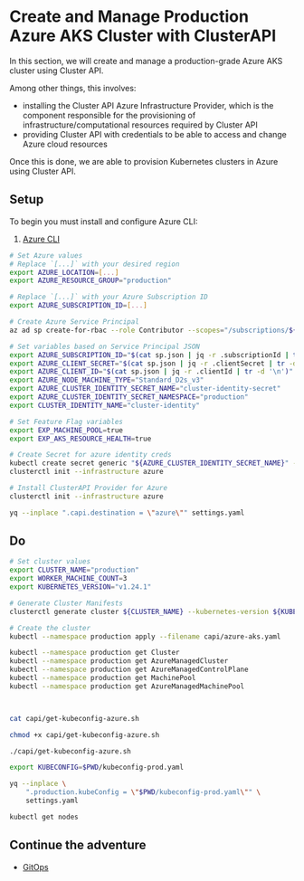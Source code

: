 # Create and Manage Production Azure AKS Cluster with ClusterAPI

In this section, we will create and manage a production-grade Azure AKS cluster using Cluster API.

Among other things, this involves:
* installing the Cluster API Azure Infrastructure Provider, which is the component responsible for the provisioning of infrastructure/computational resources required by Cluster API
* providing Cluster API with credentials to be able to access and change Azure cloud resources

Once this is done, we are able to provision Kubernetes clusters in Azure using Cluster API.

## Setup
To begin you must install and configure Azure CLI:
1. [Azure CLI](https://learn.microsoft.com/en-us/cli/azure/install-azure-cli?view=azure-cli-latest)

```bash
# Set Azure values
# Replace `[...]` with your desired region
export AZURE_LOCATION=[...]
export AZURE_RESOURCE_GROUP="production"

# Replace `[...]` with your Azure Subscription ID
export AZURE_SUBSCRIPTION_ID=[...]

# Create Azure Service Principal
az ad sp create-for-rbac --role Contributor --scopes="/subscriptions/${AZURE_SUBSCRIPTION_ID}" --sdk-auth > sp.json

# Set variables based on Service Principal JSON
export AZURE_SUBSCRIPTION_ID="$(cat sp.json | jq -r .subscriptionId | tr -d '\n')"
export AZURE_CLIENT_SECRET="$(cat sp.json | jq -r .clientSecret | tr -d '\n')"
export AZURE_CLIENT_ID="$(cat sp.json | jq -r .clientId | tr -d '\n')"
export AZURE_NODE_MACHINE_TYPE="Standard_D2s_v3"
export AZURE_CLUSTER_IDENTITY_SECRET_NAME="cluster-identity-secret"
export AZURE_CLUSTER_IDENTITY_SECRET_NAMESPACE="production"
export CLUSTER_IDENTITY_NAME="cluster-identity"

# Set Feature Flag variables
export EXP_MACHINE_POOL=true
export EXP_AKS_RESOURCE_HEALTH=true

# Create Secret for azure identity creds
kubectl create secret generic "${AZURE_CLUSTER_IDENTITY_SECRET_NAME}" --from-literal=clientSecret="${AZURE_CLIENT_SECRET}"
clusterctl init --infrastructure azure

# Install ClusterAPI Provider for Azure
clusterctl init --infrastructure azure

yq --inplace ".capi.destination = \"azure\"" settings.yaml
```

## Do

```bash
# Set cluster values
export CLUSTER_NAME="production"
export WORKER_MACHINE_COUNT=3
export KUBERNETES_VERSION="v1.24.1"

# Generate Cluster Manifests
clusterctl generate cluster ${CLUSTER_NAME} --kubernetes-version ${KUBERNETES_VERSION} --flavor aks > capi/azure-aks.yaml

# Create the cluster
kubectl --namespace production apply --filename capi/azure-aks.yaml

kubectl --namespace production get Cluster
kubectl --namespace production get AzureManagedCluster
kubectl --namespace production get AzureManagedControlPlane
kubectl --namespace production get MachinePool
kubectl --namespace production get AzureManagedMachinePool



cat capi/get-kubeconfig-azure.sh

chmod +x capi/get-kubeconfig-azure.sh

./capi/get-kubeconfig-azure.sh

export KUBECONFIG=$PWD/kubeconfig-prod.yaml

yq --inplace \
    ".production.kubeConfig = \"$PWD/kubeconfig-prod.yaml\"" \
    settings.yaml

kubectl get nodes
```

## Continue the adventure

* [GitOps](../gitops/README.md)
